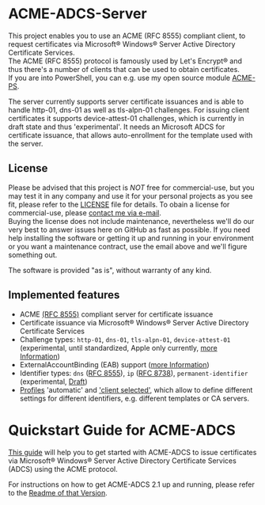 # ACME-ADCS-Server

This project enables you to use an ACME (RFC 8555) compliant client, to request certificates via Microsoft® Windows® Server Active Directory Certificate Services.  
The ACME (RFC 8555) protocol is famously used by Let's Encrypt® and thus there's a number of clients that can be used to obtain certificates.  
If you are into PowerShell, you can e.g. use my open source module [ACME-PS](https://www.powershellgallery.com/packages/ACME-PS/).

The server currently supports server certificate issuances and is able to handle http-01, dns-01 as well as tls-alpn-01 challenges.
For issuing client certificates it supports device-attest-01 challenges, which is currently in draft state and thus 'experimental'.
It needs an Microsoft ADCS for certificate issuance, that allows auto-enrollment for the template used with the server.

## License

Please be advised that this project is _NOT_ free for commercial-use, but you may test it in any company and use it for your personal projects as you see fit, please refer to the [LICENSE](LICENSE) file for details.
To obain a license for commercial-use, please [contact me via e-mail](mailto:thomas@th11s.de).  
Buying the license does not include maintenance, nevertheless we'll do our very best to answer issues here on GitHub as fast as possible.
If you need help installing the software or getting it up and running in your environment or you want a maintenance contract, use the email above and we'll figure something out.

The software is provided "as is", without warranty of any kind.

## Implemented features

- ACME [(RFC 8555)](https://www.rfc-editor.org/rfc/rfc8555) compliant server for certificate issuance
- Certificate issuance via Microsoft® Windows® Server Active Directory Certificate Services
- Challenge types: `http-01`, `dns-01`, `tls-alpn-01`, `device-attest-01` (experimental, until standardized, Apple only currently, [more Information](./docs/AboutDeviceAttest.md)) 
- ExternalAccountBinding (EAB) support ([more Information](./docs/AboutEAB.md))
- Identifier types: `dns` ([RFC 8555](https://www.rfc-editor.org/rfc/rfc8555#section-9.7.7)), `ip` ([RFC 8738](https://www.rfc-editor.org/rfc/rfc8738)), `permanent-identifier` (experimental, [Draft](https://www.ietf.org/archive/id/draft-acme-device-attest-03.html))
- [Profiles](./docs/AboutProfiles.md) 'automatic' and ['client selected'](https://datatracker.ietf.org/doc/draft-aaron-acme-profiles/01/), which allow to define different settings for different identifiers, e.g. different templates or CA servers.

# Quickstart Guide for ACME-ADCS

[This guide](./docs/Quickstart.md) will help you to get started with ACME-ADCS to issue certificates via Microsoft® Windows® Server Active Directory Certificate Services (ADCS) using the ACME protocol.

For instructions on how to get ACME-ADCS 2.1 up and running, please refer to the [Readme of that Version](https://github.com/glatzert/ACME-Server-ADCS/tree/releases/2.1.0).
